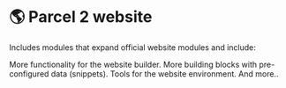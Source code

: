 # 🌎 Parcel 2 website

Includes modules that expand official website modules and include:

More functionality for the website builder.
More building blocks with pre-configured data (snippets).
Tools for the website environment.
And more..
